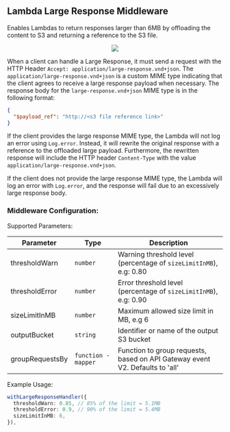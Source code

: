 ## Lambda Large Response Middleware

Enables Lambdas to return responses larger than 6MB by offloading the content to S3 and returning a reference to the S3 file.

<p align="center">
  <img src="https://raw.githubusercontent.com/epilot-dev/aws-lambda-utility-middlewares/main/packages/large-response-middleware/docs/out/architecture-1/Architecture%20-%20Sequence%20Diagram.svg" />
</p>

When a client can handle a Large Response, it must send a request with the HTTP Header `Accept: application/large-response.vnd+json`. The `application/large-response.vnd+json` is a custom MIME type indicating that the client agrees to receive a large response payload when necessary. The response body for the `large-response.vnd+json` MIME type is in the following format:

```json
{
  "$payload_ref": "http://<s3 file reference link>"
}
```

If the client provides the large response MIME type, the Lambda will not log an error using `Log.error`. Instead, it will rewrite the original response with a reference to the offloaded large payload. Furthermore, the rewritten response will include the HTTP header `Content-Type` with the value `application/large-response.vnd+json`.

If the client does not provide the large response MIME type, the Lambda will log an error with `Log.error`, and the response will fail due to an excessively large response body.

### Middleware Configuration:

Supported Parameters:

| Parameter       | Type                | Description                                                                  |
| --------------- | ------------------- | ---------------------------------------------------------------------------- |
| thresholdWarn   | `number`            | Warning threshold level (percentage of `sizeLimitInMB`), e.g: 0.80           |
| thresholdError  | `number`            | Error threshold level (percentage of `sizeLimitInMB`), e.g: 0.90             |
| sizeLimitInMB   | `number`            | Maximum allowed size limit in MB, e.g 6                                      |
| outputBucket    | `string`            | Identifier or name of the output S3 bucket                                   |
| groupRequestsBy | `function - mapper` | Function to group requests, based on API Gateway event V2. Defaults to 'all' |

Example Usage:

```ts
withLargeResponseHandler({
  thresholdWarn: 0.85, // 85% of the limit = 5.1MB
  thresholdError: 0.9, // 90% of the limit = 5.4MB
  sizeLimitInMB: 6,
}),
```
